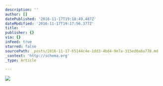 ```yaml
---
description: ''
author: []
datePublished: '2016-11-17T19:18:49.487Z'
dateModified: '2016-11-17T19:17:56.377Z'
title: ''
publisher: {}
via: {}
inFeed: true
starred: false
sourcePath: _posts/2016-11-17-65144c4e-1dd3-4bd4-9e7a-315ed0a8a778.md
_context: 'http://schema.org'
_type: Article

---
```

![](https://the-grid-user-content.s3-us-west-2.amazonaws.com/036b6f2a-1bbb-4ba4-afb4-104e99debae0.jpg)